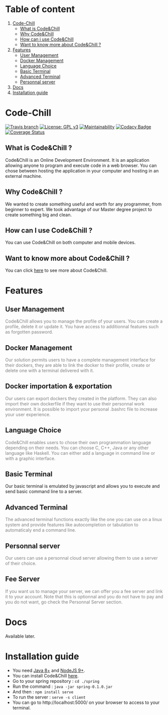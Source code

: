 # Table of content
1. [Code-Chill](https://codechillalluna.github.io/code-chill/#code-chill)
	* [What is Code&Chill](https://codechillalluna.github.io/code-chill/#what-is-codechill-)
	* [Why Code&Chill](https://codechillalluna.github.io/code-chill/#why-codechill-)
	* [How can i use Code&Chill](https://codechillalluna.github.io/code-chill/#how-can-i-use-codechill-)
	* [Want to know more about Code&Chill ?](https://codechillalluna.github.io/code-chill/#want-to-know-more-about-codechill-)
2. [Features](https://codechillalluna.github.io/code-chill/#features)
	* [User Management](https://codechillalluna.github.io/code-chill/#user-management)
	* [Docker Management](https://codechillalluna.github.io/code-chill/#docker-management)
	* [Language Choice](https://codechillalluna.github.io/code-chill/#language-choice)
	* [Basic Terminal](https://codechillalluna.github.io/code-chill/#basic-terminal)
	* [Advanced Terminal](https://codechillalluna.github.io/code-chill/#advanced-terminal)
	* [Personnal server](https://codechillalluna.github.io/code-chill/#personnal-server)
3. [Docs](https://codechillalluna.github.io/code-chill/#docs)
4. [Installation guide](https://codechillalluna.github.io/code-chill/#installation-guide)

# Code-Chill

[![Travis branch](https://img.shields.io/travis/CodeChillAlluna/code-chill/master.svg?style=flat-square)](https://travis-ci.org/CodeChillAlluna/code-chill)
[![License: GPL v3](https://img.shields.io/badge/License-GPL%20v3-blue.svg)](https://github.com/CodeChillAlluna/code-chill/blob/master/LICENSE)
[![Maintainability](https://api.codeclimate.com/v1/badges/b61e96a6f14db189b5b1/maintainability)](https://codeclimate.com/github/CodeChillAlluna/code-chill/maintainability)
[![Codacy Badge](https://api.codacy.com/project/badge/Grade/3373b12b915d4be68943182e1c2ff979)](https://www.codacy.com/app/Lulu300/code-chill?utm_source=github.com&amp;utm_medium=referral&amp;utm_content=CodeChillAlluna/code-chill&amp;utm_campaign=Badge_Grade)
[![Coverage Status](https://coveralls.io/repos/github/CodeChillAlluna/code-chill/badge.svg?branch=master)](https://coveralls.io/github/CodeChillAlluna/code-chill?branch=master)


## What is Code&Chill ?
Code&Chill is an Online Development Environment.
It is an application allowing anyone to program and execute code in a web browser.
You can chose between hosting the application in your computer and hosting in an external machine.

## Why Code&Chill ?
We wanted to create something useful and worth for any programmer, from beginner to expert. We took advantage of our Master degree project to create something big and clean.

## How can I use Code&Chill ?
You can use Code&Chill on both computer and mobile devices.

## Want to know more about Code&Chill ?
You can click <a href="https://github.com/CodeChillAlluna/code-chill">here</a> to see more about Code&Chill.

# Features
## User Management 
<span style="color:grey;">Code&Chill allows you to manage the profile of your users. You can create a profile, delete it or update it. You have access to additionnal features such as forgotten password.</span>
## Docker Management
<span style="color:grey;">Our solution permits users to have a complete management interface for their dockers, they are able to link the docker to their profile, create or delete one with a terminal delivered with it.</span>
## Docker importation & exportation
<span style="color:grey;">Our users can export dockers they created in the platform. They can also import their own dockerfile if they want to use their personnal work environment. It is possible to import your personal .bashrc file to increase your user experience.</span>
## Language Choice
<span style="color:grey;">Code&Chill enables users to chose their own programmation language depending on their needs. You can choose C, C++, Java or any other language like Haskell. You can either add a language in command line or with a graphic interface.</span>
## Basic Terminal 
Our basic terminal is emulated by javascript and allows you to execute and send basic command line to a server.
## Advanced Terminal
<span style="color:grey;">The advanced terminal functions exactly like the one you can use on a linux system and provide features like autocompletion or tabulation to automaticaly end a command line.</span>
## Personnal server
<span style="color:grey;">Our users can use a personnal cloud server allowing them to use a server of their choice.</span>
## Fee Server
<span style="color:grey;">If you want us to manage your server, we can offer you a fee server and link it to your account. Note that this is optionnal and you do not have to pay and you do not want, go check the Personnal Server section.</span>

# Docs
Available later.

# Installation guide
* You need <a href="http://www.oracle.com/technetwork/java/javase/downloads/jre8-downloads-2133155.html">Java 8+</a> and <a href="https://nodejs.org/en/">NodeJS 9+</a>.
* You can install Code&Chill <a href="https://github.com/CodeChillAlluna/code-chill/releases">here</a>.
* Go to your spring repository : `cd ./spring`
* Run the command : `java -jar spring-0.1.0.jar`
* And then : `npm install serve`
* To run the server : `serve -s client` 
* You can go to http://localhost:5000/ on your browser to access to your terminal.